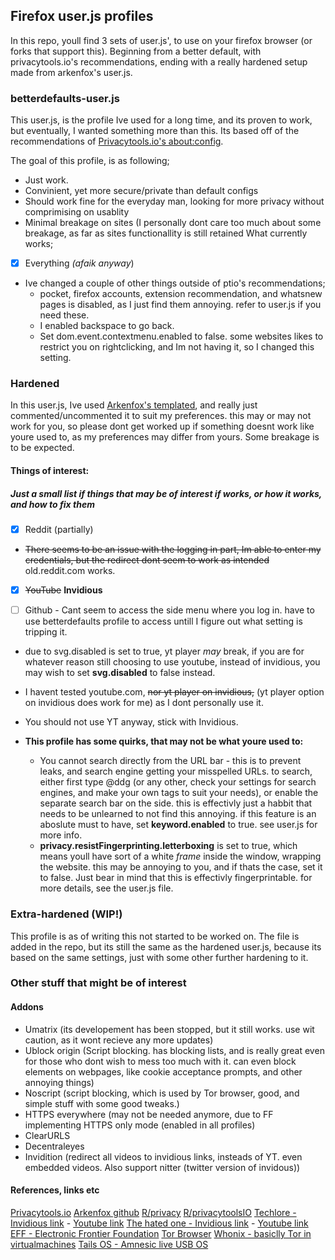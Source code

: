 ## Firefox user.js profiles
In this repo, youll find 3 sets of user.js', to use on your firefox browser (or forks that support this). Beginning from a better default, with privacytools.io's recommendations, ending with a really hardened setup made from arkenfox's user.js.



### betterdefaults-user.js
This user.js, is the profile Ive used for a long time, and its proven to work, but eventually, I wanted something more than this.
Its based off of the recommendations of [Privacytools.io's about:config](https://privacytools.io/browsers/#about_config).

The goal of this profile, is as following;

- Just work.
- Convinient, yet more secure/private than default configs
- Should work fine for the everyday man, looking for more privacy without comprimising on usablity
- Minimal breakage on sites (I personally dont care too much about some breakage, as far as sites functionallity is still retained
What currently works;
- [x] Everything *(afaik anyway*)

* Ive changed a couple of other things outside of ptio's recommendations;
	* pocket, firefox accounts, extension recommendation, and whatsnew pages is disabled, as I just find them annoying. refer to user.js if you need these.
	* I enabled backspace to go back.
	* Set dom.event.contextmenu.enabled to false. some websites likes to restrict you on rightclicking, and Im not having it, so I changed this setting.

### Hardened 
In this user.js, Ive used [Arkenfox's templated](github.com/arkenfox/user.js), and really just commented/uncommented it to suit my preferences. this may or may not work for you, so please dont get worked up if something doesnt work like youre used to, as my preferences may differ from yours. Some breakage is to be expected.

#### Things of interest:
##### Just a small list if things that may be of interest if works, or how it works, and how to *fix* them

- [x] Reddit (partially)

* ~~There seems to be an issue with the logging in part, Im able to enter my credentials, but the redirect dont seem to work as intended~~ old.reddit.com works.

- [x] ~~YouTube~~ **Invidious**

- [ ] Github -  Cant seem to access the side menu where you log in. have to use betterdefaults profile to access untill I figure out what setting is tripping it.

* due to svg.disabled is set to true, yt player *may* break, if you are for whatever reason still choosing to use youtube, instead of invidious, you may wish to set **svg.disabled** to false instead. 
* I havent tested youtube.com, ~~nor yt player on invidious,~~ (yt player option on invidious does work for me)  as I dont personally use it.
* You should not use YT anyway, stick with Invidious.

* **This profile has some quirks, that may not be what youre used to:**
	* You cannot search directly from the URL bar - this is to prevent leaks, and search engine getting your misspelled URLs. to search, either first type @ddg (or any other, check your settings for search engines, and make your own tags to suit your needs), or enable the separate search bar on the side. this is effectivly just a habbit that needs to be unlearned to not find this annoying. if this feature is an aboslute must to have, set **keyword.enabled** to true. see user.js for more info.
	* **privacy.resistFingerprinting.letterboxing** is set to true, which means youll have sort of a white *frame* inside the window, wrapping the website. this may be annoying to you, and if thats the case, set it to false. Just bear in mind that this is effectivly fingerprintable. for more details, see the user.js file. 


### Extra-hardened **(WIP!)**
This profile is as of writing this not started to be worked on.
The file is added in the repo, but its still the same as the hardened user.js, because its based on the same settings, just with some other further hardening to it.



### Other stuff that might be of interest
#### Addons
- Umatrix (its developement has been stopped, but it still works. use wit caution, as it wont recieve any more updates)
- Ublock origin (Script blocking. has blocking lists, and is really great even for those who dont wish to mess too much with it. can even block elements on webpages, like cookie acceptance prompts, and other annoying things) 
- Noscript (script blocking, which is used by Tor browser, good, and simple stuff with some good tweaks.)
- HTTPS everywhere (may not be needed anymore, due to FF implementing HTTPS only mode (enabled in all profiles) 
- ClearURLS
- Decentraleyes
- Invidition (redirect all videos to invidious links, insteads of YT. even embedded videos. Also support nitter (twitter version of invidous))

#### References, links etc
[Privacytools.io](privacytools.io) 
[Arkenfox github](https://github.com/arkenfox/user.js/)
[R/privacy](reddit.com/r/privacy/)
[R/privacytoolsIO](reddit.com/r/privacytoolsio)
[Techlore - Invidious link](https://invidious.snopyta.org/channel/UCs6KfncB4OV6Vug4o_bzijg) -  [Youtube link](https://www.youtube.com/channel/UCs6KfncB4OV6Vug4o_bzijg)
[The hated one - Invidious link](https://invidious.snopyta.org/channel/UCjr2bPAyPV7t35MvcgT3W8Q) - [Youtube link](https://www.youtube.com/channel/UCjr2bPAyPV7t35MvcgT3W8Q)
[EFF - Electronic Frontier Foundation](https://www.eff.org/)
[Tor Browser](torproject.org)
[Whonix - basiclly Tor in virtualmachines](whonix.org)
[Tails OS - Amnesic live USB OS](https://tails.boum.org/) 
